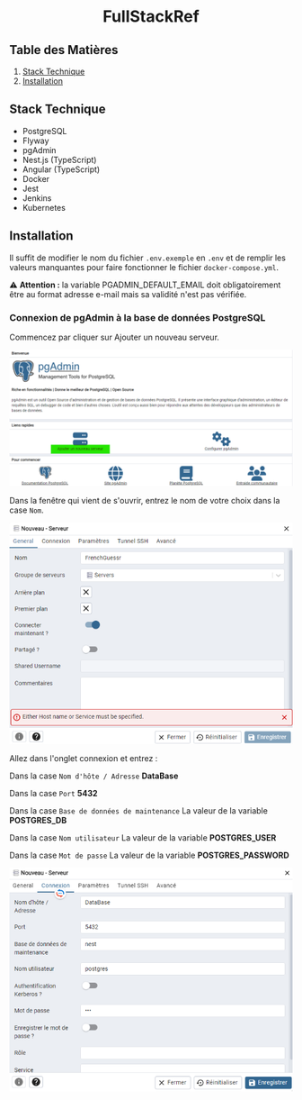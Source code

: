 <h1 align="center">FullStackRef</h1>

## Table des Matières

1. [Stack Technique](#stack-technique)
2. [Installation](#installation)

## Stack Technique

- PostgreSQL
- Flyway
- pgAdmin
- Nest.js (TypeScript)
- Angular (TypeScript)
- Docker
- Jest
- Jenkins
- Kubernetes

## Installation

Il suffit de modifier le nom du fichier `.env.exemple` en `.env` et de remplir les valeurs manquantes pour faire fonctionner le fichier `docker-compose.yml`.

⚠️ **Attention :** la variable PGADMIN_DEFAULT_EMAIL doit obligatoirement être au format adresse e-mail mais sa validité n'est pas vérifiée.

### Connexion de pgAdmin à la base de données PostgreSQL

Commencez par cliquer sur Ajouter un nouveau serveur.

![Connexion pgAdmin 1](https://github.com/ScrimaliAnthony/FullStackRef/blob/master/imagesReadme/Connexion%20pgAdmin%201.png)

Dans la fenêtre qui vient de s'ouvrir, entrez le nom de votre choix dans la case `Nom`.

![Connexion pgAdmin 2](https://github.com/ScrimaliAnthony/FullStackRef/blob/master/imagesReadme/Connexion%20pgAdmin%202.png)

Allez dans l'onglet connexion et entrez :

Dans la case `Nom d'hôte / Adresse` **DataBase**

Dans la case `Port` **5432**

Dans la case `Base de données de maintenance` La valeur de la variable **POSTGRES_DB** 

Dans la case `Nom utilisateur` La valeur de la variable **POSTGRES_USER** 

Dans la case `Mot de passe` La valeur de la variable **POSTGRES_PASSWORD** 

![Connexion pgAdmin 3](https://github.com/ScrimaliAnthony/FullStackRef/blob/master/imagesReadme/Connexion%20pgAdmin%203.png)